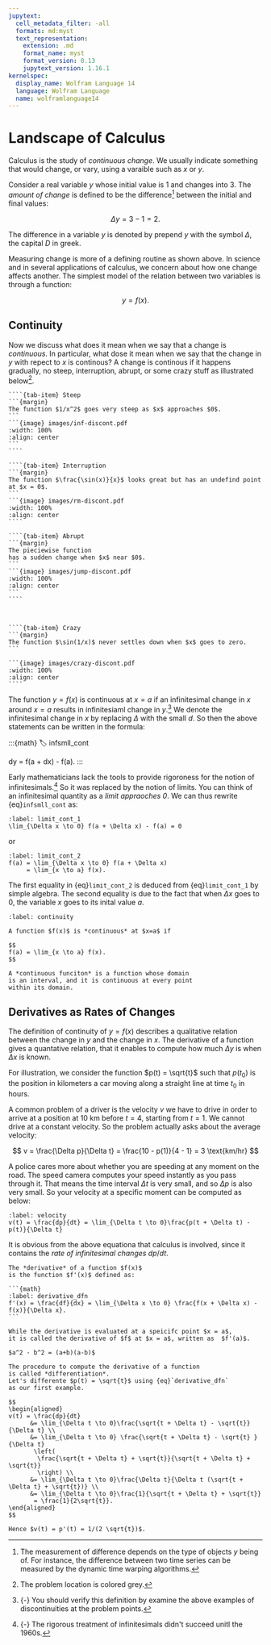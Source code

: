 ```yaml
---
jupytext:
  cell_metadata_filter: -all
  formats: md:myst
  text_representation:
    extension: .md
    format_name: myst
    format_version: 0.13
    jupytext_version: 1.16.1
kernelspec:
  display_name: Wolfram Language 14
  language: Wolfram Language
  name: wolframlanguage14
---
```


# Landscape of Calculus

Calculus is the study of *continuous change*.
We usually indicate something that would change,
or vary, using a varaible such as $x$ or $y$.

Consider a real variable $y$ 
whose initial value is $1$ and changes into $3$.
The *amount of change* is defined to 
be the difference[^distance] between the initial and final values:

$$
\Delta y = 3 - 1 = 2.
$$

The difference in a variable $y$ is denoted by prepend
$y$ with the symbol $\Delta$, the capital $D$ in greek.

[^distance]: The measurement of difference depends on
the type of objects $y$ being of.
For instance, the difference between two time series can
be measured by the dynamic time warping algorithms.

Measuring change is more of a defining routine as shown above.
In science and in several applications of calculus,
we concern about how one change affects another.
The simplest model of the relation between two variables
is through a function:

$$
y = f(x).
$$

## Continuity 

Now we discuss what does it mean when we say that a change is *continuous*.
In particular, what dose it mean when we say that the change in $y$
with repect to $x$ is continous?
A change is continous if it happens gradually, 
no steep, interruption, abrupt, or some crazy stuff as illustrated below[^discont-exmp-epilog].

[^discont-exmp-epilog]: The problem location is colored grey.

`````{tab-set}
````{tab-item} Steep
```{margin}
The function $1/x^2$ goes very steep as $x$ approaches $0$.
```
```{image} images/inf-discont.pdf
:width: 100%
:align: center
```
````

````{tab-item} Interruption
```{margin}
The function $\frac{\sin(x)}{x}$ looks great but has an undefind point at $x = 0$.
```
```{image} images/rm-discont.pdf
:width: 100%
:align: center
````

````{tab-item} Abrupt
```{margin}
The pieciewise function 
has a sudden change when $x$ near $0$.
```
```{image} images/jump-discont.pdf
:width: 100%
:align: center
```
````



````{tab-item} Crazy
```{margin}
The function $\sin(1/x)$ never settles down when $x$ goes to zero.
```

```{image} images/crazy-discont.pdf
:width: 100%
:align: center
````
`````


The function $y = f(x)$ is continuous at $x = a$
if an infinitesimal change in $x$ around $x = a$
results in infinitesiaml change in $y$.[^test-infsmll-cont]
We denote the infinitesimal change in $x$ by 
replacing $\Delta$ with the small $d$.
So then the above statements can be written in the formula:

:::{math}
:label: infsmll_cont

dy = f(a + dx) - f(a).
:::

[^test-infsmll-cont]: {-} You should verify 
this definition by examine the above examples
of discontinuities at the problem points.

Early mathematicians lack the tools to provide 
rigoroness for the notion of infinitesimals.[^infsmll-rebrand]
So it was replaced by the notion of limits.
You can think of an infinitesimal quantity as 
a *limit appraoches $0$*.
We can thus rewrite {eq}`infsmll_cont` as:

```{math}
:label: limit_cont_1
\lim_{\Delta x \to 0} f(a + \Delta x) - f(a) = 0
```

or

```{math}
:label: limit_cont_2
f(a) = \lim_{\Delta x \to 0} f(a + \Delta x)
     = \lim_{x \to a} f(x). 
```

The first equality in {eq}`limit_cont_2` is deduced from {eq}`limit_cont_1`
by simple algebra.
The second equality is due to the fact that when $\Delta x$ goes to $0$,
the variable $x$ goes to its inital value $a$.

[^infsmll-rebrand]: {-} The rigorous treatment of infinitesimals
didn't succeed unitl the 1960s.


```{prf:definition} Continuity
:label: continuity

A function $f(x)$ is *continuous* at $x=a$ if

$$
f(a) = \lim_{x \to a} f(x).
$$

A *continuous funciton* is a function whose domain
is an interval, and it is continuous at every point
within its domain.
```

## Derivatives as Rates of Changes

The definition of continuity of $y = f(x)$ describes 
a qualitative relation between the change in $y$ and the change in $x$.
The derivative of a function gives a quantative relation,
that it enables to compute how much $\Delta y$ is when $\Delta x$ is known.  

For illustration, we consider the function $p(t) = \sqrt{t}$ 
such that $p(t_0)$ is the position in kilometers 
a car moving along a straight line at time $t_0$ in hours.

A common problem of a driver is the velocity $v$ we have to drive in order to 
arrive at a position at $10$ km before $t = 4$, starting from $t = 1$.
We cannot drive at a constant velocity.
So the problem actually asks about the average velocity:

$$ 
v = \frac{\Delta p}{\Delta t} = \frac{10 - p(1)}{4 - 1} = 3 \text{km/hr}
$$


A police cares more about whether you are speeding at any moment
on the road.
The speed camera computes your speed instantly as you pass through it.
That means the time interval $\Delta t$ is very small,
and so $\Delta p$ is also very small.
So your velocity at a specific moment can be computed as below:

```{math}
:label: velocity
v(t) = \frac{dp}{dt} = \lim_{\Delta t \to 0}\frac{p(t + \Delta t) - p(t)}{\Delta t} 
```

It is obvious from the above equationa that calculus is involved, 
since it contains the *rate of infinitesimal changes* $dp/dt$.


````{prf:definition} Derivatives
The *derivative* of a function $f(x)$ 
is the function $f'(x)$ defined as:

```{math}
:label: derivative_dfn
f'(x) = \frac{df}{dx} = \lim_{\Delta x \to 0} \frac{f(x + \Delta x) - f(x)}{\Delta x}.
```

While the derivative is evaluated at a speicifc point $x = a$,
it is called the derivative of $f$ at $x = a$, written as  $f'(a)$.
````


```{margin}
$a^2 - b^2 = (a+b)(a-b)$
```

```{prf:example}
The procedure to compute the derivative of a function
is called *differentiation*.
Let's differente $p(t) = \sqrt{t}$ using {eq}`derivative_dfn`
as our first example.

$$
\begin{aligned}
v(t) = \frac{dp}{dt} 
      &= \lim_{\Delta t \to 0}\frac{\sqrt{t + \Delta t} - \sqrt{t}}{\Delta t} \\
      &= \lim_{\Delta t \to 0} \frac{\sqrt{t + \Delta t} - \sqrt{t} }{\Delta t}
       \left(
        \frac{\sqrt{t + \Delta t} + \sqrt{t}}{\sqrt{t + \Delta t} + \sqrt{t}} 
        \right) \\
      &= \lim_{\Delta t \to 0}\frac{\Delta t}{\Delta t (\sqrt{t + \Delta t} + \sqrt{t})} \\
      &= \lim_{\Delta t \to 0}\frac{1}{\sqrt{t + \Delta t} + \sqrt{t}}
       = \frac{1}{2\sqrt{t}}.
\end{aligned}
$$

Hence $v(t) = p'(t) = 1/(2 \sqrt{t})$.
```

